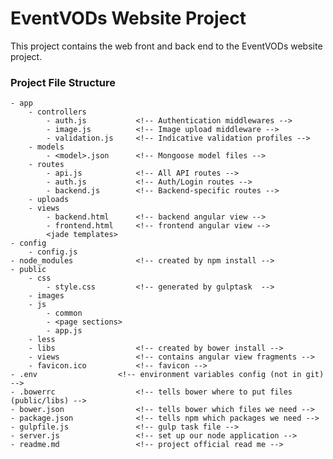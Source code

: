# EventVODs Website Project
This project contains the web front and back end to the EventVODs website project.

### Project File Structure
    - app
        - controllers
            - auth.js           <!-- Authentication middlewares -->
            - image.js          <!-- Image upload middleware -->
            - validation.js     <!-- Indicative validation profiles -->
        - models
            - <model>.json      <!-- Mongoose model files -->
        - routes
            - api.js            <!-- All API routes -->
            - auth.js           <!-- Auth/Login routes -->
            - backend.js        <!-- Backend-specific routes -->
        - uploads
        - views
            - backend.html      <!-- backend angular view -->
            - frontend.html 	<!-- frontend angular view -->
            <jade templates>
    - config
        - config.js
    - node_modules 				<!-- created by npm install -->
    - public
        - css
            - style.css         <!-- generated by gulptask  -->
        - images
        - js
            - common
            - <page sections>
            - app.js
        - less
        - libs                  <!-- created by bower install -->
        - views                 <!-- contains angular view fragments -->
        - favicon.ico           <!-- favicon -->
    - .env 					<!-- environment variables config (not in git) -->
    - .bowerrc 					<!-- tells bower where to put files (public/libs) -->
    - bower.json 				<!-- tells bower which files we need -->
    - package.json 				<!-- tells npm which packages we need -->
    - gulpfile.js				<!-- gulp task file -->
    - server.js 				<!-- set up our node application -->
    - readme.md					<!-- project official read me -->
